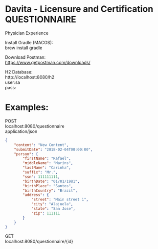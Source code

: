 # Davita - Licensure and Certification QUESTIONNAIRE

Physician Experience

Install Gradle (MACOS):  
brew install gradle

Download Postman:  
https://www.getpostman.com/downloads/ 

H2 Database:  
http://localhost:8080/h2  
user:sa  
pass:  

# Examples:  

POST  
localhost:8080/questionnaire  
application/json  

```json
{
    "content": "New Content",
    "submitDate": "2018-02-04T00:00:00",
    "person": {
        "firstName": "Rafael",
        "middleName": "Marins",
        "lastName": "Carinha",
        "suffix": "Mr.",
        "ssn": 111111111,
        "birthDate": "01/01/1981",
        "birthPlace": "Santos",
        "birthCountry": "Brazil",
        "address": {
            "street": "Main street 1",
            "city": "Alajuela",
            "state": "San Jose",
            "zip": 111111
        }
    }
}
```

GET  
localhost:8080/questionnaire/{id}  


